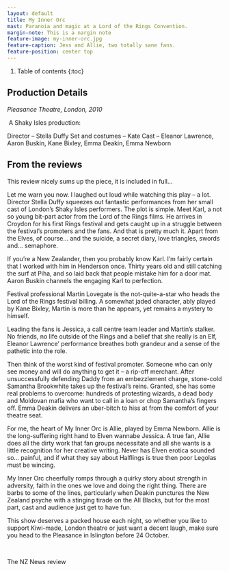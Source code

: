 ```yaml
---
layout: default
title: My Inner Orc
mast: Paranoia and magic at a Lord of the Rings Convention.
margin-note: This is a nargin note
feature-image: my-inner-orc.jpg
feature-caption: Jess and Allie, two totally sane fans.
feature-position: center top
---
```



1. Table of contents
{:toc}


## Production Details

_Pleasance Theatre, London, 2010_

‍
A Shaky Isles production:

Director – Stella Duffy
Set and costumes – Kate
Cast – Eleanor Lawrence, Aaron Buskin, Kane Bixley, Emma Deakin, Emma Newborn


## From the reviews

This review nicely sums up the piece, it is included in full…

Let me warn you now. I laughed out loud while watching this play – a lot. Director Stella Duffy squeezes out fantastic performances from her small cast of London’s Shaky Isles performers. The plot is simple. Meet Karl, a not so young bit-part actor from the Lord of the Rings films. He arrives in Croydon for his first Rings festival and gets caught up in a struggle between the festival’s promoters and the fans. And that is pretty much it. Apart from the Elves, of course… and the suicide, a secret diary, love triangles, swords and… semaphore.

If you’re a New Zealander, then you probably know Karl. I’m fairly certain that I worked with him in Henderson once. Thirty years old and still catching the surf at Piha, and so laid back that people mistake him for a door mat. Aaron Buskin channels the engaging Karl to perfection.

Festival professional Martin Lovegate is the not-quite-a-star who heads the Lord of the Rings festival billing. A somewhat jaded character, ably played by Kane Bixley, Martin is more than he appears, yet remains a mystery to himself.

Leading the fans is Jessica, a call centre team leader and Martin’s stalker. No friends, no life outside of the Rings and a belief that she really is an Elf, Eleanor Lawrence’ performance breathes both grandeur and a sense of the pathetic into the role.

Then think of the worst kind of festival promoter. Someone who can only see money and will do anything to get it – a rip-off merchant. After unsuccessfully defending Daddy from an embezzlement charge, stone-cold Samantha Brookwhite takes up the festival’s reins. Granted, she has some real problems to overcome: hundreds of protesting wizards, a dead body and Moldovan mafia who want to call in a loan or chop Samantha’s fingers off. Emma Deakin delivers an uber-bitch to hiss at from the comfort of your theatre seat.

For me, the heart of My Inner Orc is Allie, played by Emma Newborn. Allie is the long-suffering right hand to Elven wannabe Jessica. A true fan, Allie does all the dirty work that fan groups necessitate and all she wants is a little recognition for her creative writing. Never has Elven erotica sounded so… painful, and if what they say about Halflings is true then poor Legolas must be wincing.

My Inner Orc cheerfully romps through a quirky story about strength in adversity, faith in the ones we love and doing the right thing. There are barbs to some of the lines, particularly when Deakin punctures the New Zealand psyche with a stinging tirade on the All Blacks, but for the most part, cast and audience just get to have fun.

This show deserves a packed house each night, so whether you like to support Kiwi-made, London theatre or just want a decent laugh, make sure you head to the Pleasance in Islington before 24 October.

‍

The NZ News review

